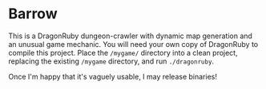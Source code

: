 # Barrow

This is a DragonRuby dungeon-crawler with dynamic map generation and an unusual game mechanic. You will need your own copy of DragonRuby to compile this project. Place the `/mygame/` directory into a clean project, replacing the existing `/mygame` directory, and run `./dragonruby`.

Once I'm happy that it's vaguely usable, I may release binaries!
